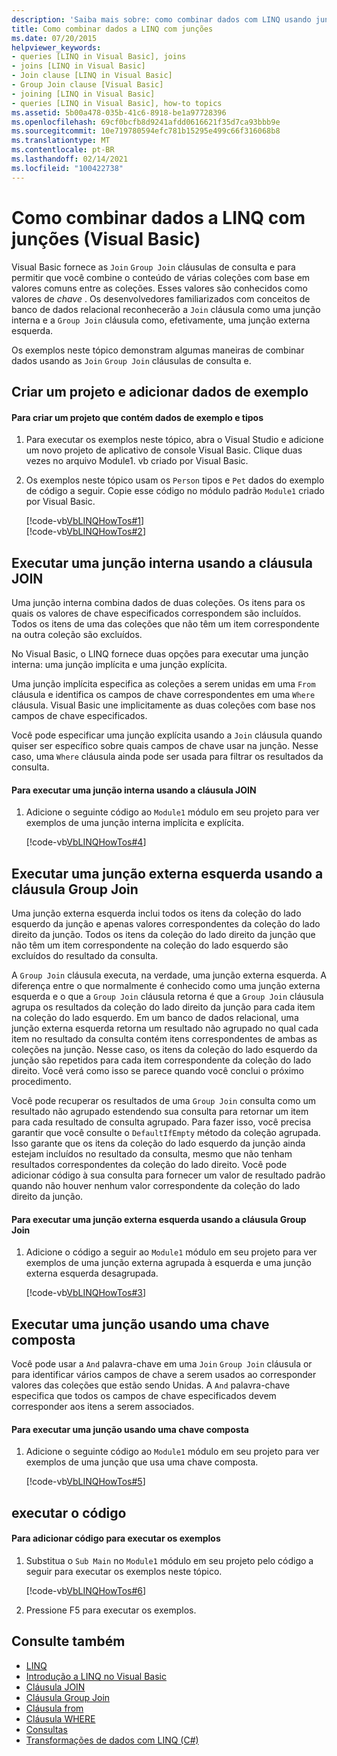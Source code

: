 ```yaml
---
description: 'Saiba mais sobre: como combinar dados com LINQ usando junções (Visual Basic)'
title: Como combinar dados a LINQ com junções
ms.date: 07/20/2015
helpviewer_keywords:
- queries [LINQ in Visual Basic], joins
- joins [LINQ in Visual Basic]
- Join clause [LINQ in Visual Basic]
- Group Join clause [Visual Basic]
- joining [LINQ in Visual Basic]
- queries [LINQ in Visual Basic], how-to topics
ms.assetid: 5b00a478-035b-41c6-8918-be1a97728396
ms.openlocfilehash: 69cf0bcfb8d9241afdd0616621f35d7ca93bbb9e
ms.sourcegitcommit: 10e719780594efc781b15295e499c66f316068b8
ms.translationtype: MT
ms.contentlocale: pt-BR
ms.lasthandoff: 02/14/2021
ms.locfileid: "100422738"
---
```

# <a name="how-to-combine-data-with-linq-by-using-joins-visual-basic"></a>Como combinar dados a LINQ com junções (Visual Basic)

Visual Basic fornece as `Join` `Group Join` cláusulas de consulta e para permitir que você combine o conteúdo de várias coleções com base em valores comuns entre as coleções. Esses valores são conhecidos como valores de *chave* . Os desenvolvedores familiarizados com conceitos de banco de dados relacional reconhecerão a `Join` cláusula como uma junção interna e a `Group Join` cláusula como, efetivamente, uma junção externa esquerda.  
  
 Os exemplos neste tópico demonstram algumas maneiras de combinar dados usando as `Join` `Group Join` cláusulas de consulta e.  
  
## <a name="create-a-project-and-add-sample-data"></a>Criar um projeto e adicionar dados de exemplo  
  
#### <a name="to-create-a-project-that-contains-sample-data-and-types"></a>Para criar um projeto que contém dados de exemplo e tipos  
  
1. Para executar os exemplos neste tópico, abra o Visual Studio e adicione um novo projeto de aplicativo de console Visual Basic. Clique duas vezes no arquivo Module1. vb criado por Visual Basic.  
  
2. Os exemplos neste tópico usam os `Person` tipos e `Pet` dados do exemplo de código a seguir. Copie esse código no módulo padrão `Module1` criado por Visual Basic.  
  
     [!code-vb[VbLINQHowTos#1](~/samples/snippets/visualbasic/VS_Snippets_VBCSharp/VbLINQHowTos/VB/Module1.vb#1)]  
    [!code-vb[VbLINQHowTos#2](~/samples/snippets/visualbasic/VS_Snippets_VBCSharp/VbLINQHowTos/VB/Module1.vb#2)]  
  
## <a name="perform-an-inner-join-by-using-the-join-clause"></a>Executar uma junção interna usando a cláusula JOIN  

 Uma junção interna combina dados de duas coleções. Os itens para os quais os valores de chave especificados correspondem são incluídos. Todos os itens de uma das coleções que não têm um item correspondente na outra coleção são excluídos.  
  
 No Visual Basic, o LINQ fornece duas opções para executar uma junção interna: uma junção implícita e uma junção explícita.  
  
 Uma junção implícita especifica as coleções a serem unidas em uma `From` cláusula e identifica os campos de chave correspondentes em uma `Where` cláusula. Visual Basic une implicitamente as duas coleções com base nos campos de chave especificados.  
  
 Você pode especificar uma junção explícita usando a `Join` cláusula quando quiser ser específico sobre quais campos de chave usar na junção. Nesse caso, uma `Where` cláusula ainda pode ser usada para filtrar os resultados da consulta.  
  
#### <a name="to-perform-an-inner-join-by-using-the-join-clause"></a>Para executar uma junção interna usando a cláusula JOIN  
  
1. Adicione o seguinte código ao `Module1` módulo em seu projeto para ver exemplos de uma junção interna implícita e explícita.  
  
     [!code-vb[VbLINQHowTos#4](~/samples/snippets/visualbasic/VS_Snippets_VBCSharp/VbLINQHowTos/VB/Module1.vb#4)]  
  
## <a name="perform-a-left-outer-join-by-using-the-group-join-clause"></a>Executar uma junção externa esquerda usando a cláusula Group Join  

 Uma junção externa esquerda inclui todos os itens da coleção do lado esquerdo da junção e apenas valores correspondentes da coleção do lado direito da junção. Todos os itens da coleção do lado direito da junção que não têm um item correspondente na coleção do lado esquerdo são excluídos do resultado da consulta.  
  
 A `Group Join` cláusula executa, na verdade, uma junção externa esquerda. A diferença entre o que normalmente é conhecido como uma junção externa esquerda e o que a `Group Join` cláusula retorna é que a `Group Join` cláusula agrupa os resultados da coleção do lado direito da junção para cada item na coleção do lado esquerdo. Em um banco de dados relacional, uma junção externa esquerda retorna um resultado não agrupado no qual cada item no resultado da consulta contém itens correspondentes de ambas as coleções na junção. Nesse caso, os itens da coleção do lado esquerdo da junção são repetidos para cada item correspondente da coleção do lado direito. Você verá como isso se parece quando você conclui o próximo procedimento.  
  
 Você pode recuperar os resultados de uma `Group Join` consulta como um resultado não agrupado estendendo sua consulta para retornar um item para cada resultado de consulta agrupado. Para fazer isso, você precisa garantir que você consulte o `DefaultIfEmpty` método da coleção agrupada. Isso garante que os itens da coleção do lado esquerdo da junção ainda estejam incluídos no resultado da consulta, mesmo que não tenham resultados correspondentes da coleção do lado direito. Você pode adicionar código à sua consulta para fornecer um valor de resultado padrão quando não houver nenhum valor correspondente da coleção do lado direito da junção.  
  
#### <a name="to-perform-a-left-outer-join-by-using-the-group-join-clause"></a>Para executar uma junção externa esquerda usando a cláusula Group Join  
  
1. Adicione o código a seguir ao `Module1` módulo em seu projeto para ver exemplos de uma junção externa agrupada à esquerda e uma junção externa esquerda desagrupada.  
  
     [!code-vb[VbLINQHowTos#3](~/samples/snippets/visualbasic/VS_Snippets_VBCSharp/VbLINQHowTos/VB/Module1.vb#3)]  
  
## <a name="perform-a-join-by-using-a-composite-key"></a>Executar uma junção usando uma chave composta  

 Você pode usar a `And` palavra-chave em uma `Join` `Group Join` cláusula or para identificar vários campos de chave a serem usados ao corresponder valores das coleções que estão sendo Unidas. A `And` palavra-chave especifica que todos os campos de chave especificados devem corresponder aos itens a serem associados.  
  
#### <a name="to-perform-a-join-by-using-a-composite-key"></a>Para executar uma junção usando uma chave composta  
  
1. Adicione o seguinte código ao `Module1` módulo em seu projeto para ver exemplos de uma junção que usa uma chave composta.  
  
     [!code-vb[VbLINQHowTos#5](~/samples/snippets/visualbasic/VS_Snippets_VBCSharp/VbLINQHowTos/VB/Module1.vb#5)]  
  
## <a name="run-the-code"></a>executar o código  
  
#### <a name="to-add-code-to-run-the-examples"></a>Para adicionar código para executar os exemplos  
  
1. Substitua o `Sub Main` no `Module1` módulo em seu projeto pelo código a seguir para executar os exemplos neste tópico.  
  
     [!code-vb[VbLINQHowTos#6](~/samples/snippets/visualbasic/VS_Snippets_VBCSharp/VbLINQHowTos/VB/Module1.vb#6)]  
  
2. Pressione F5 para executar os exemplos.  
  
## <a name="see-also"></a>Consulte também

- [LINQ](index.md)
- [Introdução a LINQ no Visual Basic](introduction-to-linq.md)
- [Cláusula JOIN](../../../language-reference/queries/join-clause.md)
- [Cláusula Group Join](../../../language-reference/queries/group-join-clause.md)
- [Cláusula from](../../../language-reference/queries/from-clause.md)
- [Cláusula WHERE](../../../language-reference/queries/where-clause.md)
- [Consultas](../../../language-reference/queries/index.md)
- [Transformações de dados com LINQ (C#)](../../../../csharp/programming-guide/concepts/linq/data-transformations-with-linq.md)
